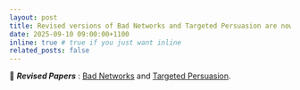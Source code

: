 ```yaml
---
layout: post
title: Revised versions of Bad Networks and Targeted Persuasion are now available!
date: 2025-09-10 09:00:00+1100
inline: true # true if you just want inline
related_posts: false
---
```

🔄 **_Revised Papers_** : [Bad Networks](/projects/bad_networks) and [Targeted Persuasion](/projects/targeted_persuasion).
